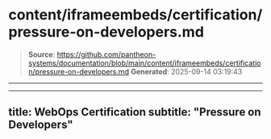 # content/iframeembeds/certification/pressure-on-developers.md

> **Source**: https://github.com/pantheon-systems/documentation/blob/main/content/iframeembeds/certification/pressure-on-developers.md
> **Generated**: 2025-09-14 03:19:43

---

---
title: WebOps Certification
subtitle: "Pressure on Developers"
---

<Partial file="certification-guide/pressure-on-developers.md" />
